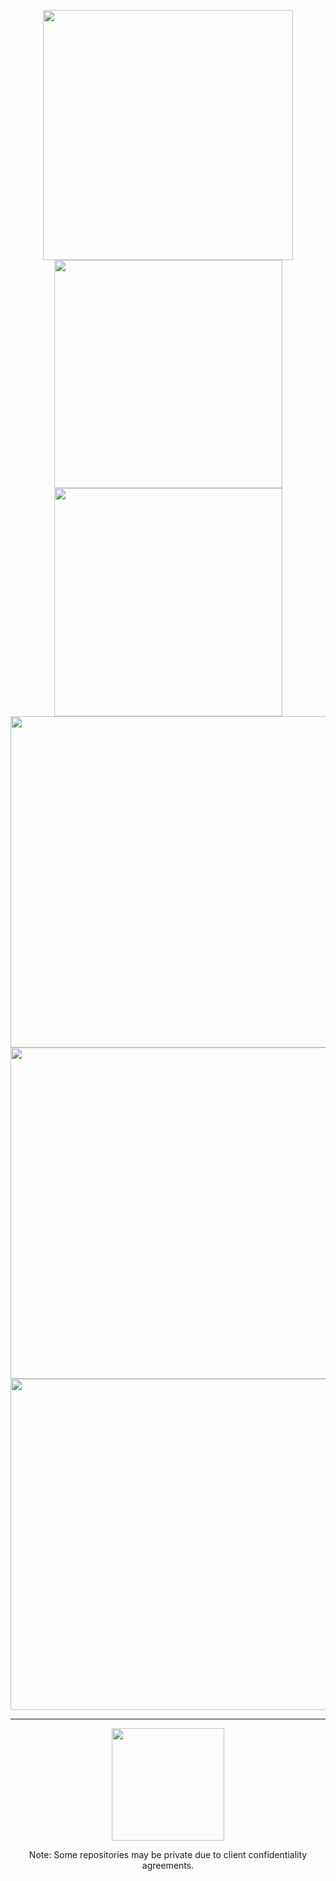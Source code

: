 <p align="center">
  <img height="400em" src="https://calebwd.meternalized.online/svg/header?t=1744621886055"/>
  <img height="365em" src="https://calebwd.meternalized.online/svg/topleft?t=1744621886055"/> <img height="365em" src="https://calebwd.meternalized.online/spotify?t=1744621886055"/>
  <img height="530em" src="https://calebwd.meternalized.online/most-played?t=1744621886055"/> <img height="530em" src="https://calebwd.meternalized.online/github-changelog?username=CalebWD"/> <img height="530em" src="https://calebwd.meternalized.online/github?t=1744621886055"/>
</p>

---
<p align="center">
  <img height="180em" src="https://github-readme-stats.vercel.app/api?username=CalebWD&show_icons=true&bg_color=0D1117,0D1117,1A2B45&text_color=FFFFFF&title_color=FFFFFF&icon_color=58A6FF&hide_border=true&border_radius=10"/>
</p>
<p align="center">
Note: Some repositories may be private due to client confidentiality agreements.
</p>
